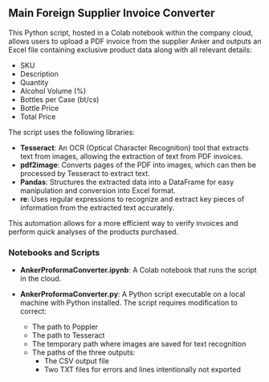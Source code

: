 ## Main Foreign Supplier Invoice Converter

This Python script, hosted in a Colab notebook within the company cloud, allows users to upload a PDF invoice from the supplier Anker and outputs an Excel file containing exclusive product data along with all relevant details:
- SKU
- Description
- Quantity
- Alcohol Volume (%)
- Bottles per Case (bt/cs)
- Bottle Price
- Total Price

The script uses the following libraries:
- **Tesseract**: An OCR (Optical Character Recognition) tool that extracts text from images, allowing the extraction of text from PDF invoices.
- **pdf2image**: Converts pages of the PDF into images, which can then be processed by Tesseract to extract text.
- **Pandas**: Structures the extracted data into a DataFrame for easy manipulation and conversion into Excel format.
- **re**: Uses regular expressions to recognize and extract key pieces of information from the extracted text accurately.

This automation allows for a more efficient way to verify invoices and perform quick analyses of the products purchased.

### Notebooks and Scripts

- **AnkerProformaConverter.ipynb**: A Colab notebook that runs the script in the cloud.
  
- **AnkerProformaConverter.py**: A Python script executable on a local machine with Python installed. The script requires modification to correct:
  - The path to Poppler
  - The path to Tesseract
  - The temporary path where images are saved for text recognition
  - The paths of the three outputs:
    - The CSV output file
    - Two TXT files for errors and lines intentionally not exported
